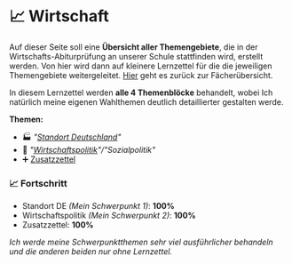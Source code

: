 # 📈 Wirtschaft

Auf dieser Seite soll eine **Übersicht aller Themengebiete**, die in der Wirtschafts-Abiturprüfung an unserer Schule stattfinden wird, erstellt werden. Von hier wird dann auf kleinere Lernzettel für die die jeweiligen Themengebiete weitergeleitet. [Hier](../README.md) geht es zurück zur Fächerübersicht.

In diesem Lernzettel werden **alle 4 Themenblöcke** behandelt, wobei Ich natürlich meine eigenen Wahlthemen deutlich detaillierter gestalten werde.

**Themen:**

- 🏭 *"[Standort Deutschland](STANDORT_DE.md)"*
- 💸 *"[Wirtschaftspolitik](WIRTSCHAFTSPOLITIK.md)"/"Sozialpolitik"*
- ➕ [Zusatzzettel](ZUSATZ.md)



### 📈 Fortschritt

- Standort DE *(Mein Schwerpunkt 1)*: **100%**
- Wirtschaftspolitik *(Mein Schwerpunkt 2)*: **100%**
- Zusatzzettel: **100%**

*Ich werde meine Schwerpunktthemen sehr viel ausführlicher behandeln und die anderen beiden nur ohne Lernzettel.*

